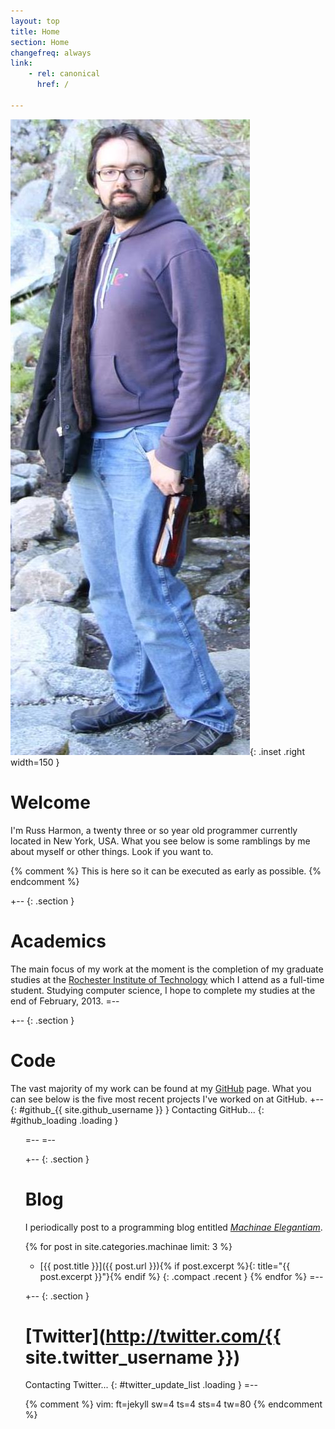```yaml
---
layout: top
title: Home
section: Home
changefreq: always
link:
    - rel: canonical
      href: /

---
```


![Photo of Russ Harmon](/images/russ_harmon.jpg){: .inset .right width=150 }

Welcome
=======

I'm Russ Harmon, a <span id="age">twenty three or so</span> year old programmer
currently located in
<span id="{{ site.google_latitude_id }}">New York, USA</span>.  What you see below is
some ramblings by me about myself or other things. Look if you want to.

{% comment %} This is here so it can be executed as early as possible. {% endcomment %}
<script type="text/javascript">
	$("#age").replaceWith(
		new Number(
			Math.floor(
				(
					new Date() -
					new Date("{{ site.birthdate }}")
				) /
				31556926000 /* nanos per year */
			)
		).toWords()
	);
	doLatitude("{{ site.google_latitude_id }}", $("#{{ site.google_latitude_id }}"));
</script>

+-- {: .section }
# Academics
The main focus of my work at the moment is the completion of my graduate studies
at the [Rochester Institute of Technology](http://www.rit.edu/) which I attend
as a full-time student. Studying computer science, I hope to complete my studies
at the end of February, 2013.
=--

+-- {: .section }
# Code
The vast majority of my work can be found at my
[GitHub](https://github.com/eatnumber1) page. What you can see below is the five
most recent projects I've worked on at GitHub.
+-- {: #github_{{ site.github_username }} }
Contacting GitHub...
{: #github_loading .loading }
<ul class="compact recent" id="github_list"/>
=--
=--

+-- {: .section }
# Blog
I periodically post to a programming blog entitled
_[Machinae Elegantiam](/machinae)_.

{% for post in site.categories.machinae limit: 3 %}
* [{{ post.title }}]({{ post.url }}){% if post.excerpt %}{: title="{{ post.excerpt }}"}{% endif %}
{: .compact .recent }
{% endfor %}
=--

+-- {: .section }
# [Twitter](http://twitter.com/{{ site.twitter_username }})
Contacting Twitter...
{: #twitter_update_list .loading }
=--

{% comment %}
vim: ft=jekyll sw=4 ts=4 sts=4 tw=80
{% endcomment %}
